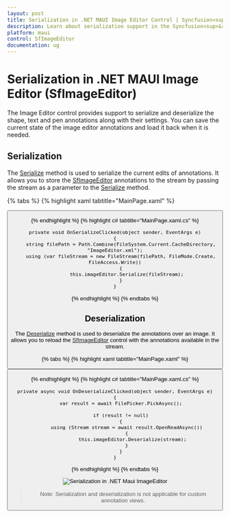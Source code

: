 ```yaml
---
layout: post
title: Serialization in .NET MAUI Image Editor Control | Syncfusion<sup>&reg;</sup>
description: Learn about serialization support in the Syncfusion<sup>&reg;</sup> .NET MAUI ImageEditor(SfImageEditor) control and more.
platform: maui
control: SfImageEditor
documentation: ug
---
```


# Serialization in .NET MAUI Image Editor (SfImageEditor)

The Image Editor control provides support to serialize and deserialize the shape, text and pen annotations along with their settings. You can save the current state of the image editor annotations and load it back when it is needed.

## Serialization

The [Serialize](https://help.syncfusion.com/cr/maui/Syncfusion.Maui.ImageEditor.SfImageEditor.html#Syncfusion_Maui_ImageEditor_SfImageEditor_Serialize_System_IO_Stream_) method is used to serialize the current edits of annotations. It allows you to store the [SfImageEditor](https://help.syncfusion.com/cr/maui/Syncfusion.Maui.ImageEditor.SfImageEditor.html) annotations to the stream by passing the stream as a parameter to the [Serialize](https://help.syncfusion.com/cr/maui/Syncfusion.Maui.ImageEditor.SfImageEditor.html#Syncfusion_Maui_ImageEditor_SfImageEditor_Serialize_System_IO_Stream_) method.

{% tabs %}
{% highlight xaml tabtitle="MainPage.xaml" %}

   <Grid RowDefinitions="0.9*, 0.1*">
        <imageEditor:SfImageEditor x:Name="imageEditor"
                                   Source="image.jpeg" />
        <Button Grid.Row="1"
                Text="Serialize"
                Clicked="OnSerializeClicked" />
    </Grid>  

{% endhighlight %}
{% highlight c# tabtitle="MainPage.xaml.cs" %}
    
    private void OnSerializeClicked(object sender, EventArgs e)
    {
        string filePath = Path.Combine(FileSystem.Current.CacheDirectory, "ImageEditor.xml");
        using (var fileStream = new FileStream(filePath, FileMode.Create, FileAccess.Write))
        {
            this.imageEditor.Serialize(fileStream);
        }
    }

{% endhighlight %}
{% endtabs %}

## Deserialization

The [Deserialize](https://help.syncfusion.com/cr/maui/Syncfusion.Maui.ImageEditor.SfImageEditor.html#Syncfusion_Maui_ImageEditor_SfImageEditor_Deserialize_System_IO_Stream_) method is used to deserialize the annotations over an image. It allows you to reload the [SfImageEditor](https://help.syncfusion.com/cr/maui/Syncfusion.Maui.ImageEditor.SfImageEditor.html) control with the annotations available in the stream.

{% tabs %}
{% highlight xaml tabtitle="MainPage.xaml" %}

   <Grid RowDefinitions="0.9*, 0.1*">
        <imageEditor:SfImageEditor x:Name="imageEditor"
                                   Source="image.jpeg" />
        <Button Grid.Row="1"
                Text="Deserialize"
                Clicked="OnDeserializeClicked" />
    </Grid>  

{% endhighlight %}
{% highlight c# tabtitle="MainPage.xaml.cs" %}

    private async void OnDeserializeClicked(object sender, EventArgs e)
    {
        var result = await FilePicker.PickAsync();
    
        if (result != null)
        {
            using (Stream stream = await result.OpenReadAsync())
            {
                this.imageEditor.Deserialize(stream);
            }
        }
    }

{% endhighlight %}
{% endtabs %}

![Serialization in .NET Maui ImageEditor](images/serialization/imageeditor-serialization.gif)

>Note: Serialization and deserialization is not applicable for custom annotation views.
